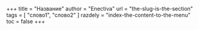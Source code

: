 +++
title = "Hазвание"
author = "Enectiva"
url = "the-slug-is-the-section"
tags = [
    "слово1",
    "слово2"
]
razdely = "index-the-content-to-the-menu"
toc = false
+++
